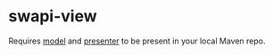# swapi-view

Requires [model](https://github.com/mitchelldrew/swapi-model) and [presenter](https://github.com/mitchelldrew/swapi-presenter) to be present in your local Maven repo.
